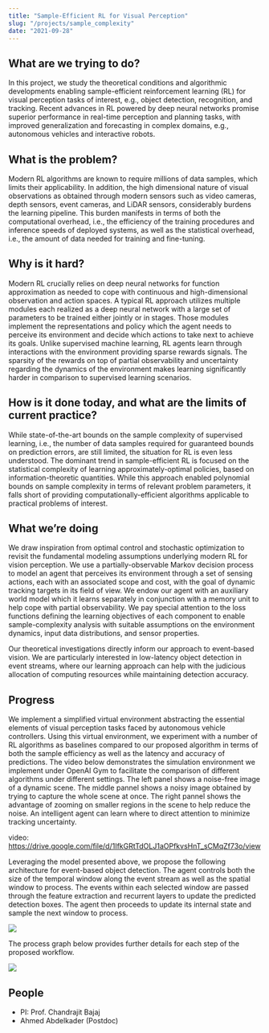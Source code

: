 ```yaml
---
title: "Sample-Efficient RL for Visual Perception"
slug: "/projects/sample_complexity"
date: "2021-09-28"
---
```


## What are we trying to do?

In this project, we study the theoretical conditions and algorithmic developments enabling sample-efficient reinforcement learning (RL) for visual perception tasks of interest, e.g., object detection, recognition, and tracking. Recent advances in RL powered by deep neural networks promise superior performance in real-time perception and planning tasks, with improved generalization and forecasting in complex domains, e.g., autonomous vehicles and interactive robots.

## What is the problem?

Modern RL algorithms are known to require millions of data samples, which limits their applicability. In addition, the high dimensional nature of visual observations as obtained through modern sensors such as video cameras, depth sensors, event cameras, and LiDAR sensors, considerably burdens the learning pipeline. This burden manifests in terms of both the computational overhead, i.e., the efficiency of the training procedures and inference speeds of deployed systems, as well as the statistical overhead, i.e., the amount of data needed for training and fine-tuning.

## Why is it hard?

Modern RL crucially relies on deep neural networks for function approximation as needed to cope with continuous and high-dimensional observation and action spaces. A typical RL approach utilizes multiple modules each realized as a deep neural network with a large set of parameters to be trained either jointly or in stages. Those modules implement the representations and policy which the agent needs to perceive its environment and decide which actions to take next to achieve its goals. Unlike supervised machine learning, RL agents learn through interactions with the environment providing sparse rewards signals. The sparsity of the rewards on top of partial observability and uncertainty regarding the dynamics of the environment makes learning significantly harder in comparison to supervised learning scenarios.

## How is it done today, and what are the limits of current practice?

While state-of-the-art bounds on the sample complexity of supervised learning, i.e., the number of data samples required for guaranteed bounds on prediction errors, are still limited, the situation for RL is even less understood. The dominant trend in sample-efficient RL is focused on the statistical complexity of learning approximately-optimal policies, based on information-theoretic quantities. While this approach enabled polynomial bounds on sample complexity in terms of relevant problem parameters, it falls short of providing computationally-efficient algorithms applicable to practical problems of interest.

## What we’re doing

We draw inspiration from optimal control and stochastic optimization to revisit the fundamental modeling assumptions underlying modern RL for vision perception. We use a partially-observable Markov decision process to model an agent that perceives its environment through a set of sensing actions, each with an associated scope and cost, with the goal of dynamic tracking targets in its field of view. We endow our agent with an auxiliary world model which it learns separately in conjunction with a memory unit to help cope with partial observability. We pay special attention to the loss functions defining the learning objectives of each component to enable sample-complexity analysis with suitable assumptions on the environment dynamics, input data distributions, and sensor properties.

Our theoretical investigations directly inform our approach to event-based vision. We are particularly interested in low-latency object detection in event streams, where our learning approach can help with the judicious allocation of computing resources while maintaining detection accuracy.

## Progress

We implement a simplified virtual environment abstracting the essential elements of visual perception tasks faced by autonomous vehicle controllers. Using this virtual environment, we experiment with a number of RL algorithms as baselines compared to our proposed algorithm in terms of both the sample efficiency as well as the latency and accuracy of predictions. The video below demonstrates the simulation environment we implement under OpenAI Gym to facilitate the comparison of different algorithms under different settings. The left panel shows a noise-free image of a dynamic scene. The middle pannel shows a noisy image obtained by trying to capture the whole scene at once. The right pannel shows the advantage of zooming on smaller regions in the scene to help reduce the noise. An intelligent agent can learn where to direct attention to minimize tracking uncertainty.

video: https://drive.google.com/file/d/1IfkGRtTdOLJ1aOPfkvsHnT_sCMqZf73o/view

Leveraging the model presented above, we propose the following architecture for event-based object detection. The agent controls both the size of the temporal window along the event stream as well as the spatial window to process. The events within each selected window are passed through the feature extraction and recurrent layers to update the predicted detection boxes. The agent then proceeds to update its internal state and sample the next window to process.

![](https://imgur.com/a/RBvNC75)

The process graph below provides further details for each step of the proposed workflow.

![](https://imgur.com/a/sLthqwy)


## People
* PI: Prof. Chandrajit Bajaj
* Ahmed Abdelkader (Postdoc)
